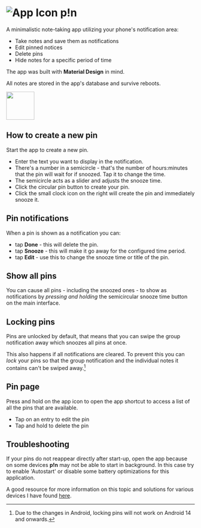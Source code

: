 # ![App Icon](app/src/main/res/mipmap-mdpi/ic_launcher.png) p!n

A minimalistic note-taking app utilizing your phone's notification area:

* Take notes and save them as notifications
* Edit pinned notices
* Delete pins
* Hide notes for a specific period of time

The app was built with __Material Design__ in mind.

All notes are stored in the app's database and survive reboots.

<a href="https://f-droid.org/packages/de.nproth.pin/"><img src="https://fdroid.gitlab.io/artwork/badge/get-it-on.png" height="75"></a>

## How to create a new pin

Start the app to create a new pin.

- Enter the text you want to display in the notification.
- There's a number in a semicircle  - that's the number of hours:minutes that
  the pin will wait for if snoozed. Tap it to change the time.
- The semicircle acts as a slider and adjusts the snooze time.
- Click the circular pin button to create your pin.
- Click the small clock icon on the right will create the pin and immediately
  snooze it.

## Pin notifications

When a pin is shown as a notification you can:

- tap **Done** - this will delete the pin.
- tap **Snooze** - this will make it go away for the configured time period.
- tap **Edit** - use this to change the snooze time or title of the pin.

## Show all pins

You can cause all pins - including the snoozed ones - to show as notifications
by *pressing and holding* the semicircular snooze time button on the main
interface.

## Locking pins

Pins are unlocked by default, that means that you can swipe the group
notification away which snoozes all pins at once.

This also happens if all notifications are cleared. To prevent this you can
*lock* your pins so that the group notification and the individual notes it
contains can't be swiped away.[^1]

## Pin page

Press and hold on the app icon to open the app shortcut to access a list of
all the pins that are available.

- Tap on an entry to edit the pin
- Tap and hold to delete the pin


## Troubleshooting

If your pins do not reappear directly after start-up, open the app because on some devices __p!n__ may not be able to start in background.
In this case try to enable 'Autostart' or disable some battery optimizations for this application.

A good resource for more information on this topic and solutions for various devices I have found [here](https://dontkillmyapp.com/).

[^1]: Due to the changes in Android, locking pins will not work on Android 14 and onwards.